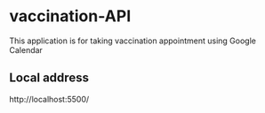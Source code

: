# vaccination-API
This application is for taking vaccination appointment using Google Calendar

## Local address
http://localhost:5500/
